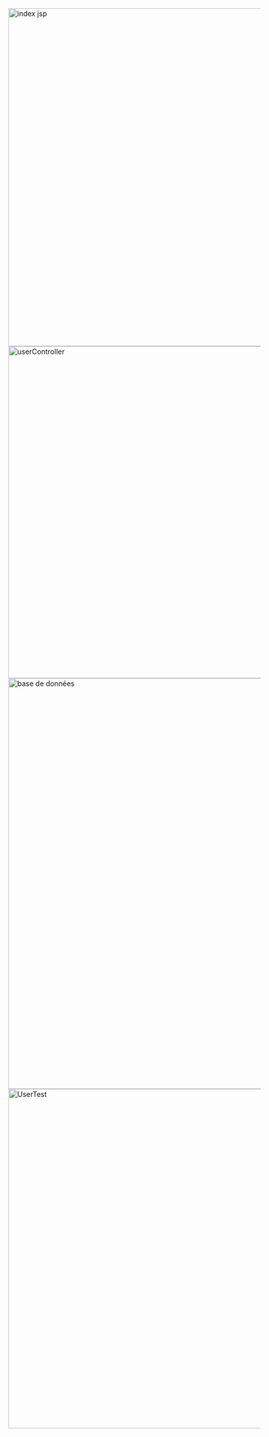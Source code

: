 
<img width="674" alt="index jsp" src="https://github.com/majdaprojet2000/ClientWeb/assets/141642612/9da9acb1-9963-415a-8b50-788a09c142aa">
<img width="662" alt="userController" src="https://github.com/majdaprojet2000/ClientWeb/assets/141642612/ebcbcd19-e30c-4aa9-b228-f44ea08f52f2">
<img width="819" alt="base de données" src="https://github.com/majdaprojet2000/ClientWeb/assets/141642612/6a68f479-1539-4a3e-ad60-e1f9a2d5fcb7">
<img width="677" alt="UserTest" src="https://github.com/majdaprojet2000/ClientWeb/assets/141642612/1e4da50b-07a1-4031-8dcf-833681a790b3">

